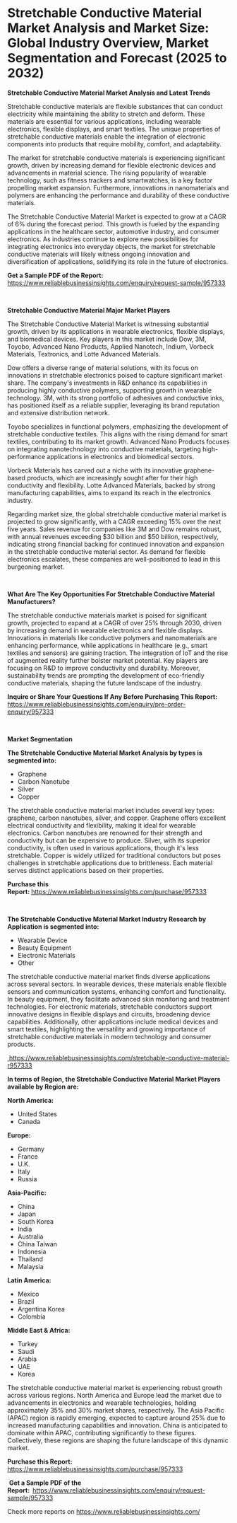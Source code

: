 <p><h1>Stretchable Conductive Material Market Analysis and Market Size: Global Industry Overview, Market Segmentation and Forecast (2025 to 2032)</h1></p><p><strong>Stretchable Conductive Material Market Analysis and Latest Trends</strong></p>
<p><p>Stretchable conductive materials are flexible substances that can conduct electricity while maintaining the ability to stretch and deform. These materials are essential for various applications, including wearable electronics, flexible displays, and smart textiles. The unique properties of stretchable conductive materials enable the integration of electronic components into products that require mobility, comfort, and adaptability.</p><p>The market for stretchable conductive materials is experiencing significant growth, driven by increasing demand for flexible electronic devices and advancements in material science. The rising popularity of wearable technology, such as fitness trackers and smartwatches, is a key factor propelling market expansion. Furthermore, innovations in nanomaterials and polymers are enhancing the performance and durability of these conductive materials.</p><p>The Stretchable Conductive Material Market is expected to grow at a CAGR of 6% during the forecast period. This growth is fueled by the expanding applications in the healthcare sector, automotive industry, and consumer electronics. As industries continue to explore new possibilities for integrating electronics into everyday objects, the market for stretchable conductive materials will likely witness ongoing innovation and diversification of applications, solidifying its role in the future of electronics.</p></p>
<p><strong>Get a Sample PDF of the Report:&nbsp;</strong> <a href="https://www.reliablebusinessinsights.com/enquiry/request-sample/957333?utm_campaign=2335&utm_medium=2&utm_source=Github&utm_content=ia&utm_term=02042025&utm_id=stretchable-conductive-material">https://www.reliablebusinessinsights.com/enquiry/request-sample/957333</a></p>
<p>&nbsp;</p>
<p><strong>Stretchable Conductive Material Major Market Players</strong></p>
<p><p>The Stretchable Conductive Material Market is witnessing substantial growth, driven by its applications in wearable electronics, flexible displays, and biomedical devices. Key players in this market include Dow, 3M, Toyobo, Advanced Nano Products, Applied Nanotech, Indium, Vorbeck Materials, Textronics, and Lotte Advanced Materials.</p><p>Dow offers a diverse range of material solutions, with its focus on innovations in stretchable electronics poised to capture significant market share. The company's investments in R&D enhance its capabilities in producing highly conductive polymers, supporting growth in wearable technology. 3M, with its strong portfolio of adhesives and conductive inks, has positioned itself as a reliable supplier, leveraging its brand reputation and extensive distribution network.</p><p>Toyobo specializes in functional polymers, emphasizing the development of stretchable conductive textiles. This aligns with the rising demand for smart textiles, contributing to its market growth. Advanced Nano Products focuses on integrating nanotechnology into conductive materials, targeting high-performance applications in electronics and biomedical sectors.</p><p>Vorbeck Materials has carved out a niche with its innovative graphene-based products, which are increasingly sought after for their high conductivity and flexibility. Lotte Advanced Materials, backed by strong manufacturing capabilities, aims to expand its reach in the electronics industry.</p><p>Regarding market size, the global stretchable conductive material market is projected to grow significantly, with a CAGR exceeding 15% over the next five years. Sales revenue for companies like 3M and Dow remains robust, with annual revenues exceeding $30 billion and $50 billion, respectively, indicating strong financial backing for continued innovation and expansion in the stretchable conductive material sector. As demand for flexible electronics escalates, these companies are well-positioned to lead in this burgeoning market.</p></p>
<p>&nbsp;</p>
<p><strong>What Are The Key Opportunities For Stretchable Conductive Material Manufacturers?</strong></p>
<p><p>The stretchable conductive materials market is poised for significant growth, projected to expand at a CAGR of over 25% through 2030, driven by increasing demand in wearable electronics and flexible displays. Innovations in materials like conductive polymers and nanomaterials are enhancing performance, while applications in healthcare (e.g., smart textiles and sensors) are gaining traction. The integration of IoT and the rise of augmented reality further bolster market potential. Key players are focusing on R&D to improve conductivity and durability. Moreover, sustainability trends are prompting the development of eco-friendly conductive materials, shaping the future landscape of the industry.</p></p>
<p><strong>Inquire or Share Your Questions If Any Before Purchasing This Report:</strong> <a href="https://www.reliablebusinessinsights.com/enquiry/pre-order-enquiry/957333?utm_campaign=2335&utm_medium=2&utm_source=Github&utm_content=ia&utm_term=02042025&utm_id=stretchable-conductive-material">https://www.reliablebusinessinsights.com/enquiry/pre-order-enquiry/957333</a></p>
<p>&nbsp;</p>
<p><strong>Market Segmentation</strong></p>
<p><strong>The Stretchable Conductive Material Market Analysis by types is segmented into:</strong></p>
<p><ul><li>Graphene</li><li>Carbon Nanotube</li><li>Silver</li><li>Copper</li></ul></p>
<p><p>The stretchable conductive material market includes several key types: graphene, carbon nanotubes, silver, and copper. Graphene offers excellent electrical conductivity and flexibility, making it ideal for wearable electronics. Carbon nanotubes are renowned for their strength and conductivity but can be expensive to produce. Silver, with its superior conductivity, is often used in various applications, though it's less stretchable. Copper is widely utilized for traditional conductors but poses challenges in stretchable applications due to brittleness. Each material serves distinct applications based on their properties.</p></p>
<p><strong>Purchase this Report:&nbsp;</strong><a href="https://www.reliablebusinessinsights.com/purchase/957333?utm_campaign=2335&utm_medium=2&utm_source=Github&utm_content=ia&utm_term=02042025&utm_id=stretchable-conductive-material">https://www.reliablebusinessinsights.com/purchase/957333</a></p>
<p>&nbsp;</p>
<p><strong>The Stretchable Conductive Material Market Industry Research by Application is segmented into:</strong></p>
<p><ul><li>Wearable Device</li><li>Beauty Equipment</li><li>Electronic Materials</li><li>Other</li></ul></p>
<p><p>The stretchable conductive material market finds diverse applications across several sectors. In wearable devices, these materials enable flexible sensors and communication systems, enhancing comfort and functionality. In beauty equipment, they facilitate advanced skin monitoring and treatment technologies. For electronic materials, stretchable conductors support innovative designs in flexible displays and circuits, broadening device capabilities. Additionally, other applications include medical devices and smart textiles, highlighting the versatility and growing importance of stretchable conductive materials in modern technology and consumer products.</p></p>
<p><a href="https://www.reliablebusinessinsights.com/stretchable-conductive-material-r957333?utm_campaign=2335&utm_medium=2&utm_source=Github&utm_content=ia&utm_term=02042025&utm_id=stretchable-conductive-material">&nbsp;https://www.reliablebusinessinsights.com/stretchable-conductive-material-r957333</a></p>
<p><strong>In terms of Region, the Stretchable Conductive Material Market Players available by Region are:</strong></p>
<p>
    <p> <strong> North America: </strong>
        <ul>
            <li>United States</li>
            <li>Canada</li>
        </ul>
        </p> 
    <p> <strong> Europe: </strong>
        <ul>
            <li>Germany</li>
            <li>France</li>
            <li>U.K.</li>
            <li>Italy</li>
            <li>Russia</li>
        </ul>
        </p> 
    <p> <strong> Asia-Pacific: </strong>
        <ul>
            <li>China</li>
            <li>Japan</li>
            <li>South Korea</li>
            <li>India</li>
            <li>Australia</li>
            <li>China Taiwan</li>
            <li>Indonesia</li>
            <li>Thailand</li>
            <li>Malaysia</li>
        </ul>
        </p> 
    <p> <strong> Latin America: </strong>
        <ul>
            <li>Mexico</li>
            <li>Brazil</li>
            <li>Argentina Korea</li>
            <li>Colombia</li>
        </ul>
        </p> 
    <p> <strong> Middle East & Africa: </strong>
        <ul>
            <li>Turkey</li>
            <li>Saudi</li>
            <li>Arabia</li>
            <li>UAE</li>
            <li>Korea</li>
        </ul>
    </p>
    </p>
<p><p>The stretchable conductive material market is experiencing robust growth across various regions. North America and Europe lead the market due to advancements in electronics and wearable technologies, holding approximately 35% and 30% market shares, respectively. The Asia Pacific (APAC) region is rapidly emerging, expected to capture around 25% due to increased manufacturing capabilities and innovation. China is anticipated to dominate within APAC, contributing significantly to these figures. Collectively, these regions are shaping the future landscape of this dynamic market.</p></p>
<p><strong>Purchase this Report: </strong><a href="https://www.reliablebusinessinsights.com/purchase/957333?utm_campaign=2335&utm_medium=2&utm_source=Github&utm_content=ia&utm_term=02042025&utm_id=stretchable-conductive-material">https://www.reliablebusinessinsights.com/purchase/957333</a></p>
<p>&nbsp;<strong>Get a Sample PDF of the Report:&nbsp;&nbsp;</strong><a href="https://www.reliablebusinessinsights.com/enquiry/request-sample/957333?utm_campaign=2335&utm_medium=2&utm_source=Github&utm_content=ia&utm_term=02042025&utm_id=stretchable-conductive-material">https://www.reliablebusinessinsights.com/enquiry/request-sample/957333</a></p>
<p><strong></strong></p>
<p>Check more reports on <a href="https://www.reliablebusinessinsights.com/?utm_campaign=2335&utm_medium=2&utm_source=Github&utm_content=ia&utm_term=02042025&utm_id=stretchable-conductive-material">https://www.reliablebusinessinsights.com/</a></p>
